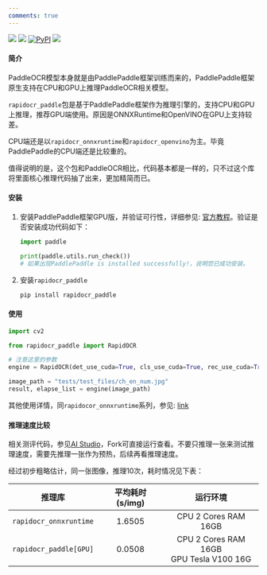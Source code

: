 ```yaml
---
comments: true
---
```


<p>
    <a href=""><img src="https://img.shields.io/badge/Python->=3.6,<3.13-aff.svg"></a>
    <a href=""><img src="https://img.shields.io/badge/OS-Linux%2C%20Win%2C%20Mac-pink.svg"></a>
    <a href="https://pypi.org/project/rapidocr-paddle/"><img alt="PyPI" src="https://img.shields.io/pypi/v/rapidocr-paddle?style=flat-square"></a>
    <a href="https://pepy.tech/project/rapidocr_paddle"><img src="https://static.pepy.tech/personalized-badge/rapidocr_paddle?period=total&units=abbreviation&left_color=grey&right_color=blue&left_text=Downloads%20Paddle"></a>
</p>

#### 简介

PaddleOCR模型本身就是由PaddlePaddle框架训练而来的，PaddlePaddle框架原生支持在CPU和GPU上推理PaddleOCR相关模型。

`rapidocr_paddle`包是基于PaddlePaddle框架作为推理引擎的，支持CPU和GPU上推理，推荐GPU端使用。原因是ONNXRuntime和OpenVINO在GPU上支持较差。

CPU端还是以`rapidocr_onnxruntime`和`rapidocr_openvino`为主。毕竟PaddlePaddle的CPU端还是比较重的。

值得说明的是，这个包和PaddleOCR相比，代码基本都是一样的，只不过这个库将里面核心推理代码抽了出来，更加精简而已。

#### 安装

1. 安装PaddlePaddle框架GPU版，并验证可行性，详细参见: [官方教程](https://www.paddlepaddle.org.cn/install/quick?docurl=/documentation/docs/zh/install/pip/windows-pip.html)。验证是否安装成功代码如下：

    ```python linenums="1"
    import paddle

    print(paddle.utils.run_check())
    # 如果出现PaddlePaddle is installed successfully!，说明您已成功安装。
    ```

2. 安装`rapidocr_paddle`

    ```bash linenums="1"
    pip install rapidocr_paddle
    ```

#### 使用

```python linenums="1"
import cv2

from rapidocr_paddle import RapidOCR

# 注意这里的参数
engine = RapidOCR(det_use_cuda=True, cls_use_cuda=True, rec_use_cuda=True)

image_path = "tests/test_files/ch_en_num.jpg"
result, elapse_list = engine(image_path)

```

其他使用详情，同`rapidocor_onnxruntime`系列，参见: [link](./rapidocr/usage.md)

#### 推理速度比较

相关测评代码，参见[AI Studio](https://aistudio.baidu.com/projectdetail/6924494)，Fork可直接运行查看。不要只推理一张来测试推理速度，需要先推理一张作为预热，后续再看推理速度。

经过初步粗略估计，同一张图像，推理10次，耗时情况见下表：

|         推理库         | 平均耗时(s/img) |   运行环境   |
| :--------------------: | :-------------: | :------: |
| `rapidocr_onnxruntime` |     1.6505      | CPU 2 Cores RAM 16GB         |
| `rapidocr_paddle[GPU]` |     0.0508      | CPU 2 Cores RAM 16GB <br/> GPU Tesla V100 16G |
